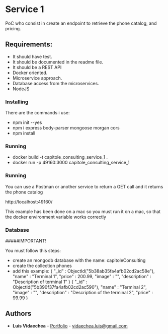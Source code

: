 # Service 1

PoC who consist in create an endpoint to retrieve the phone catalog, and pricing.

## Requirements:

- It should have test.
- It should be documented in the readme file.
- It should be a REST API
- Docker oriented.
- Microservice approach.
- Database access from the microservices.
- NodeJS

### Installing

There are the commands i use:

- npm init --yes
- npm i express body-parser mongoose morgan cors
- npm install

### Running

- docker build -t capitole_consulting_service_1 .
- docker run -p 49160:3000 capitole_consulting_service_1

### Running

You can use a Postman or another service to return a GET call and it returns the phone catalog

http://localhost:49160/


This example has been done on a mac so you must run it on a mac, so that the docker environment variable works correctly 

### Database

#####IMPORTANT!

You must follow this steps:
- create an mongodb database with the name: capitoleConsulting
- create the collection phones
- add this example:
{ 
    "_id" : ObjectId("5b38ab35fa4afb02cd2ac58e"), 
    "name" : "Terminal 1", 
    "price" : 200.99, 
    "image" : "", 
    "description" : "Description of terminal 1"
}
{ 
    "_id" : ObjectId("5b390f37fa4afb02cd2ac590"), 
    "name" : "Terminal 2", 
    "image" : "", 
    "description" : "Description of the terminal 2", 
    "price" : 99.99
}


## Authors

* **Luis Vidaechea** - [Portfolio](https://github.com/vidaechea) - vidaechea.luis@gmail.com
